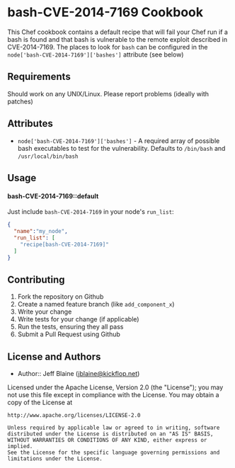 bash-CVE-2014-7169 Cookbook
===========================

This Chef cookbook contains a default recipe that will fail 
your Chef run if a bash is found and that bash is vulnerable
to the remote exploit described in CVE-2014-7169. The places
to look for `bash` can be configured in the
`node['bash-CVE-2014-7169']['bashes']` attribute (see below)

Requirements
------------

Should work on any UNIX/Linux. Please report problems (ideally with patches)

Attributes
----------

* `node['bash-CVE-2014-7169']['bashes']` - A required array of possible bash executables to test for the vulnerability. Defaults to `/bin/bash` and `/usr/local/bin/bash`

Usage
-----
#### bash-CVE-2014-7169::default

Just include `bash-CVE-2014-7169` in your node's `run_list`:

```json
{
  "name":"my_node",
  "run_list": [
    "recipe[bash-CVE-2014-7169]"
  ]
}
```

Contributing
------------
1. Fork the repository on Github
2. Create a named feature branch (like `add_component_x`)
3. Write your change
4. Write tests for your change (if applicable)
5. Run the tests, ensuring they all pass
6. Submit a Pull Request using Github

License and Authors
-------------------
- Author:: Jeff Blaine (<jblaine@kickflop.net>)

Licensed under the Apache License, Version 2.0 (the "License");
you may not use this file except in compliance with the License.
You may obtain a copy of the License at

    http://www.apache.org/licenses/LICENSE-2.0

    Unless required by applicable law or agreed to in writing, software
    distributed under the License is distributed on an "AS IS" BASIS,
    WITHOUT WARRANTIES OR CONDITIONS OF ANY KIND, either express or implied.
    See the License for the specific language governing permissions and
    limitations under the License.

